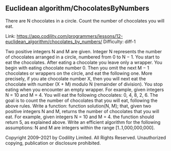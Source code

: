 Euclidean algorithm/ChocolatesByNumbers
------------------------
There are N chocolates in a circle. Count the number of chocolates you will eat.

Link: https://app.codility.com/programmers/lessons/12-euclidean_algorithm/chocolates_by_numbers/
Difficulty: diff-1

Two positive integers N and M are given. Integer N represents the number of chocolates arranged in a circle, numbered from 0 to N − 1.
You start to eat the chocolates. After eating a chocolate you leave only a wrapper.
You begin with eating chocolate number 0. Then you omit the next M − 1 chocolates or wrappers on the circle, and eat the following one.
More precisely, if you ate chocolate number X, then you will next eat the chocolate with number (X + M) modulo N (remainder of division).
You stop eating when you encounter an empty wrapper.
For example, given integers N = 10 and M = 4. You will eat the following chocolates: 0, 4, 8, 2, 6.
The goal is to count the number of chocolates that you will eat, following the above rules.
Write a function:
function solution(N, M);
that, given two positive integers N and M, returns the number of chocolates that you will eat.
For example, given integers N = 10 and M = 4. the function should return 5, as explained above.
Write an efficient algorithm for the following assumptions:
N and M are integers within the range [1..1,000,000,000].



Copyright 2009–2021 by Codility Limited. All Rights Reserved. Unauthorized copying, publication or disclosure prohibited.